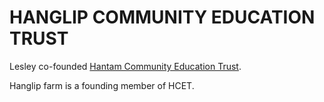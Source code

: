# HANGLIP COMMUNITY EDUCATION TRUST

Lesley co-founded [Hantam Community Education Trust](http://www.hantam-trust.org.za).

Hanglip farm is a founding member of HCET.


